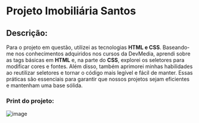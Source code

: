 #  Projeto Imobiliária Santos
## Descrição:
Para o projeto em questão, utilizei as tecnologias **HTML e CSS**. Baseando-me nos conhecimentos adquiridos nos cursos da DevMedia, aprendi sobre as tags básicas em **HTML** e, na parte do **CSS**, explorei os seletores para modificar cores e fontes. Além disso, também aprimorei minhas habilidades ao reutilizar seletores e tornar o código mais legível e fácil de manter. Essas práticas são essenciais para garantir que nossos projetos sejam eficientes e mantenham uma base sólida.
### Print do projeto:
![image](https://github.com/user-attachments/assets/5e6cc05d-355f-4a50-a953-b566ffc0590e)


